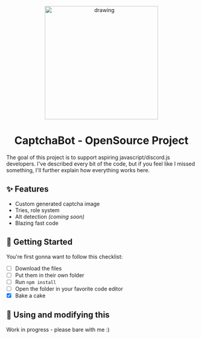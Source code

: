 <p align="center">
<img src="https://cdn.upload.systems/uploads/TaTSzgP1.png" alt="drawing" width="300" class="centered"/>
</p>
<h1 align="center">
  CaptchaBot - OpenSource Project
</h1>
The goal of this project is to support aspiring javascript/discord.js developers. I've described every bit of the code, but if you feel like I missed something, I'll further explain how everything works here.

## ✨ Features

 - Custom generated captcha image
 - Tries, role system
 - Alt detection *(coming soon)*
 - Blazing fast code

## 🚀 Getting Started
You're first gonna want to follow this checklist:

 - [ ] Download the files
 - [ ] Put them in their own folder
 - [ ] Run ``npm install``
 - [ ] Open the folder in your favorite code editor
 - [x] Bake a cake

## 📝 Using and modifying this
Work in progress - please bare with me :)
